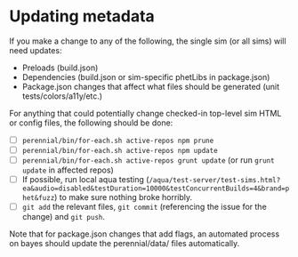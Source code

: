 Updating metadata
=============

If you make a change to any of the following, the single sim (or all sims) will need updates:

- Preloads (build.json)
- Dependencies (build.json or sim-specific phetLibs in package.json)
- Package.json changes that affect what files should be generated (unit tests/colors/a11y/etc.)

For anything that could potentially change checked-in top-level sim HTML or config files, the following should be done:

- [ ] `perennial/bin/for-each.sh active-repos npm prune`
- [ ] `perennial/bin/for-each.sh active-repos npm update`
- [ ] `perennial/bin/for-each.sh active-repos grunt update` (or run `grunt update` in affected repos)
- [ ] If possible, run local aqua testing (`/aqua/test-server/test-sims.html?ea&audio=disabled&testDuration=10000&testConcurrentBuilds=4&brand=phet&fuzz`) to make sure nothing broke horribly.
- [ ] `git add` the relevant files, `git commit`  (referencing the issue for the change) and `git push`.

Note that for package.json changes that add flags, an automated process on bayes should update the perennial/data/ files automatically.
